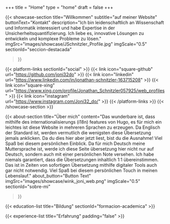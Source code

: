 +++
title =  "Home"
type = "home"
draft = false
+++

{{< showcase-section
    title="Willkommen"
    subtitle="auf meiner Website"
    buttonText="Kontakt"
    description="Ich bin leidenschaftlich an Wissenschaft und Informatik interessiert und habe Expertise in der Unsicherheitsquantifizierung. Ich liebe es, innovative Lösungen zu entwickeln und komplexe Probleme zu lösen."
    imgSrc="images/showcase/JSchnitzler_Profile.jpg"
    imgScale="0.5"
    sectionId="seccion-destacada"
 >}}

{{< platform-links sectionId="social" >}}
    {{< link icon="square-github" url="https://github.com/joni32do" >}}
    {{< link icon="linkedin" url="https://www.linkedin.com/in/jonathan-schnitzler-163715208" >}}
    {{< link icon="square-xing" url="https://www.xing.com/profile/Jonathan_Schnitzler057925/web_profiles" >}}
    {{< link icon="instagram" url="https://www.instagram.com/Joni32_do/" >}}
{{< /platform-links >}}
{{< /showcase-section >}}

{{< about-section
    title="Über mich"
    content="Das wunderbare ist, dass mithilfe des internationalisierungs (i18n) features von Hugo, es für mich ein leichtes ist diese Website in mehreren Sprachen zu erzeugen. Da Englisch der Standard ist, werden vermutlich die wenigsten diese Übersetzung jemals anklicken. Da du dies hier aber jetzt liest, bist du die Ausnahme! Viel Spaß bei diesem persönlichen Einblick. Da für mich Deutsch meine Muttersprache ist, werde ich diese Seite übersetzung hier nicht nur auf Deutsch, sondern auch mit einer persönlichen Note versehen. Ich habe niemals garantiert, dass die Übersetzungen inhaltlich 1:1 übereinstimmen. Das ist in Zeiten von sofortigen Übersetzung mithilfe digitaler Tools auch gar nicht notwendig. Viel Spaß bei diesem persönlichen Touch in meinen Lebenslauf."
    about_button="Button Text"
    imgSrc="images/showcase/wink_joni_web.png"
    imgScale="0.5"
    sectionId="sobre-mi"
 >}}

{{< education-list
    title="Bildung"
    sectionId="formacion-academica" >}}

{{< experience-list
    title="Erfahrung"
    padding="false" >}}

<!-- 
## Erfahrung

Hier finden sie auch meinen Lebenslauf in [Englisch](/cv) oder [Deutsch](/content/cv.md). -->
 
<!-- TODO: CV Creation automatic -->

<!-- {{< client-and-work-section
    title="Una selección de mi trabajo"
    sectionId="trabajo" >}} 

{{< testimonial-section
    title="Lo que dicen de mí"
    sectionId="testimonios" >}} -->
